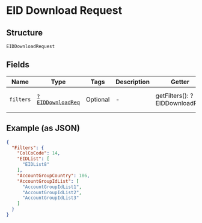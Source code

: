 
# EID Download Request

## Structure

`EIDDownloadRequest`

## Fields

| Name | Type | Tags | Description | Getter | Setter |
|  --- | --- | --- | --- | --- | --- |
| `filters` | [`?EIDDownloadReq`](../../doc/models/eid-download-req.md) | Optional | - | getFilters(): ?EIDDownloadReq | setFilters(?EIDDownloadReq filters): void |

## Example (as JSON)

```json
{
  "Filters": {
    "ColCoCode": 14,
    "EIDList": [
      "EIDList8"
    ],
    "AccountGroupCountry": 186,
    "AccountGroupIdList": [
      "AccountGroupIdList1",
      "AccountGroupIdList2",
      "AccountGroupIdList3"
    ]
  }
}
```

